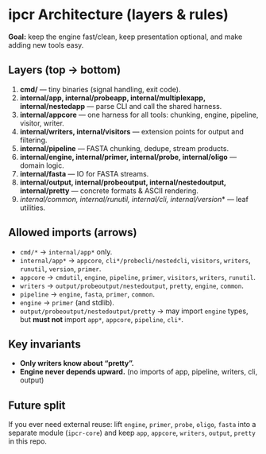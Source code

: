 <!-- ./docs/ARCHITECTURE.md -->
# ipcr Architecture (layers & rules)

**Goal:** keep the engine fast/clean, keep presentation optional, and make adding new tools easy.

## Layers (top → bottom)
1. **cmd/** — tiny binaries (signal handling, exit code).
2. **internal/app, internal/probeapp, internal/multiplexapp, internal/nestedapp** — parse CLI and call the shared harness.
3. **internal/appcore** — one harness for all tools: chunking, engine, pipeline, visitor, writer.
4. **internal/writers, internal/visitors** — extension points for output and filtering.
5. **internal/pipeline** — FASTA chunking, dedupe, stream products.
6. **internal/engine, internal/primer, internal/probe, internal/oligo** — domain logic.
7. **internal/fasta** — IO for FASTA streams.
8. **internal/output, internal/probeoutput, internal/nestedoutput, internal/pretty** — concrete formats & ASCII rendering.
9. **internal/common, internal/runutil, internal/cli*, internal/version** — leaf utilities.

## Allowed imports (arrows)
- `cmd/*` → `internal/app*` only.
- `internal/app*` → `appcore`, `cli*/probecli/nestedcli`, `visitors`, `writers`, `runutil`, `version`, `primer`.
- `appcore` → `cmdutil`, `engine`, `pipeline`, `primer`, `visitors`, `writers`, `runutil`.
- `writers` → `output/probeoutput/nestedoutput`, `pretty`, `engine`, `common`.
- `pipeline` → `engine`, `fasta`, `primer`, `common`.
- `engine` → `primer` (and stdlib).
- `output/probeoutput/nestedoutput/pretty` → may import `engine` types, but **must not** import `app*`, `appcore`, `pipeline`, `cli*`.

## Key invariants
- **Only writers know about “pretty”.**
- **Engine never depends upward.** (no imports of app, pipeline, writers, cli, output)

## Future split
If you ever need external reuse: lift `engine`, `primer`, `probe`, `oligo`, `fasta` into a separate module (`ipcr-core`) and keep `app`, `appcore`, `writers`, `output`, `pretty` in this repo.
